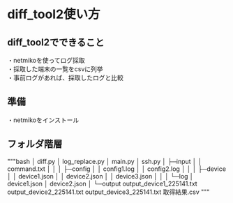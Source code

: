 # diff_tool2使い方

## diff_tool2でできること
・netmikoを使ってログ採取  
・採取した端末の一覧をcsvに列挙  
・事前ログがあれば、採取したログと比較  

## 準備
・netmikoをインストール

## フォルダ階層
"""bash
│  diff.py
│  log_replace.py
│  main.py
│  ssh.py
│
├─input
│  │  command.txt
│  │
│  ├─config
│  │      config1.log
│  │      config2.log
│  │
│  ├─device
│  │      device1.json
│  │      device2.json
│  │      device3.json
│  │
│  └─log
│          device1.json
│          device2.json
│
└─output
        output_device1_225141.txt
        output_device2_225141.txt
        output_device3_225141.txt
        取得結果.csv
"""
